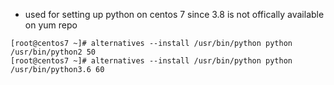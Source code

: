 - used for setting up python on centos 7 since 3.8 is not offically available on yum repo
```
[root@centos7 ~]# alternatives --install /usr/bin/python python /usr/bin/python2 50
[root@centos7 ~]# alternatives --install /usr/bin/python python /usr/bin/python3.6 60
```
